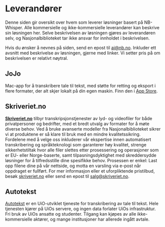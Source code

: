 # Leverandører
Denne siden gir oversikt over hvem som leverer løsninger basert på NB-Whisper. Alle kommersielle og ikke-kommersielle leverandører kan beskrive sin løsningen her. Selve beskrivelsen av løsningen gjøres av leverandøren selv, og Nasjonalbiblioteket tar ikke ansvar for innholdet i beskrivelsen.

Hvis du ønsker å nevnes på siden, send en epost til [ai@nb.no](mailto:ai-lab@nb.no). Inkluder ett avsnitt med beskrivelse av løsningen, gjerne med linker. Vi setter pris på om beskrivelsen er relativt nøytral.

## JoJo
Mac-app for å transkribere tale til tekst, med støtte for retting og eksport i flere formater, der alt skjer lokalt på din egen maskin. Finn den i [App Store](https://apps.apple.com/no/app/jojo-transcribe/id1659864300?mt=12]).

## Skriveriet.no
__[Skriveriet.no](https://skriveriet.no)__ tilbyr transkripsjonstjenester av lyd- og videofiler for både privatpersoner og bedrifter, med et bredt utvalg av formater for å møte diverse behov. Ved å bruke avanserte modeller fra Nasjonalbiblioteket sikrer vi at produktene er så klare til bruk med en mindre kvalitetssikring. Fordelene med å velge oss inkluderer vår ekspertise innen automatisert transkribering og språkteknologi som garanterer høy kvalitet, strenge sikkerhetstiltak hvor alle filer slettes etter prosessering og operasjoner som er EU- eller Norge-baserte, samt tilpasningsdyktighet med skreddersydde løsninger for å tilfredsstille dine spesifikke behov. Prosessen er enkel: Last opp filene dine på vår nettside, og motta en varsling via e-post når oppdraget er fullført. For mer informasjon eller et uforpliktende pristilbud, besøk [skriveriet.no](https://skriveriet.no) eller send en epost til [salg@skriveriet.no](mailto:salg@skriveriet.no).

## Autotekst
[Autotekst](https://www.uio.no/tjenester/it/lyd-video/autotekst/) er en UiO-utviklet tjeneste for transkribering av tale til tekst. Hele tjenesten kjører på UiOs servere, og ingen data forlater UiOs infrastruktur. Fri bruk av UiOs ansatte og studenter. Tilgang kan kjøpes av alle ikke-kommersielle aktører, og mange institusjoner har allerede ingått avtale.

